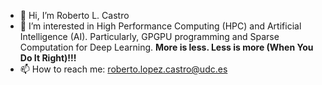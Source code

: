 - 👋 Hi, I’m Roberto L. Castro
- 👀 I’m interested in High Performance Computing (HPC) and Artificial Intelligence (AI). Particularly, GPGPU programming and Sparse Computation for Deep Learning. **More is less. Less is more (When You Do It Right)!!!**
- 📫 How to reach me: roberto.lopez.castro@udc.es
<!--- - 🌱 I’m currently 
- 💞️ I’m looking to collaborate on ...
 --->

<!---
LopezCastroRoberto/LopezCastroRoberto is a ✨ special ✨ repository because its `README.md` (this file) appears on your GitHub profile.
You can click the Preview link to take a look at your changes.
--->
